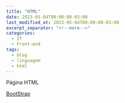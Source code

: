 ```yaml
---
title: "HTML"
date: 2023-05-04T00:00:00-03:00
last_modified_at: 2023-05-04T00:00:00-03:00
excerpt_separator: "<!--more-->"
categories:
  - IT
  - Front-end
tags:
  - blog
  - linguagem
  - html
---
```


Página HTML

[BootStrap](https://getbootstrap.com/)
